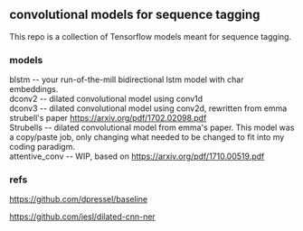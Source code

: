 convolutional models for sequence tagging
---

This repo is a collection of Tensorflow models meant for sequence tagging.

### models

blstm -- your run-of-the-mill bidirectional lstm model with char embeddings.  
dconv2 -- dilated convolutional model using conv1d  
dconv3 -- dilated convolutional model using conv2d, rewritten from emma strubell's paper https://arxiv.org/pdf/1702.02098.pdf  
Strubells -- dilated convolutional model from emma's paper. This model was a copy/paste job, only changing what needed to be changed to fit into my coding paradigm.  
attentive_conv -- WIP, based on https://arxiv.org/pdf/1710.00519.pdf  

### refs
https://github.com/dpressel/baseline

https://github.com/iesl/dilated-cnn-ner
